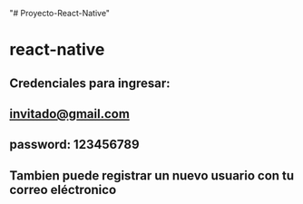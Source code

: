 "# Proyecto-React-Native" 
# react-native

## Credenciales para ingresar:

## invitado@gmail.com 
## password: 123456789

## Tambien puede registrar un nuevo usuario con tu correo eléctronico
